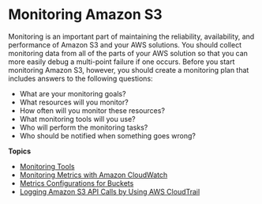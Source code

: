 # Monitoring Amazon S3<a name="monitoring-overview"></a>

Monitoring is an important part of maintaining the reliability, availability, and performance of Amazon S3 and your AWS solutions\. You should collect monitoring data from all of the parts of your AWS solution so that you can more easily debug a multi\-point failure if one occurs\. Before you start monitoring Amazon S3, however, you should create a monitoring plan that includes answers to the following questions:
+ What are your monitoring goals?
+ What resources will you monitor?
+ How often will you monitor these resources?
+ What monitoring tools will you use?
+ Who will perform the monitoring tasks?
+ Who should be notified when something goes wrong?

**Topics**
+ [Monitoring Tools](monitoring-automated-manual.md)
+ [Monitoring Metrics with Amazon CloudWatch](cloudwatch-monitoring.md)
+ [Metrics Configurations for Buckets](metrics-configurations.md)
+ [Logging Amazon S3 API Calls by Using AWS CloudTrail](cloudtrail-logging.md)